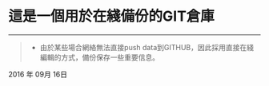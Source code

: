 # 這是一個用於在綫備份的GIT倉庫

------

> * 由於某些場合網絡無法直接push data到GITHUB，因此採用直接在綫編輯的方式，備份保存一些重要信息。

2016 年 09月 16日 

